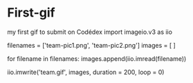 # First-gif
my first gif to submit on Codédex 
import imageio.v3 as iio

filenames = ['team-pic1.png', 'team-pic2.png']
images = [ ]

for filename in filenames:
  images.append(iio.imread(filename))

iio.imwrite('team.gif', images, duration = 200, loop = 0)
